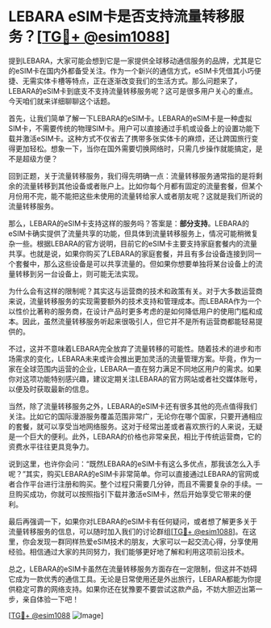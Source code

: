 # LEBARA eSIM卡是否支持流量转移服务？[[TG💪+ @esim1088](https://t.me/s/esim1088)]

提到LEBARA，大家可能会想到它是一家提供全球移动通信服务的品牌，尤其是它的eSIM卡在国内外都备受关注。作为一个新兴的通信方式，eSIM卡凭借其小巧便捷、无需实体卡槽等特点，正在逐渐改变我们的生活方式。那么问题来了，LEBARA的eSIM卡到底支不支持流量转移服务呢？这可是很多用户关心的重点。今天咱们就来详细聊聊这个话题。

首先，让我们简单了解一下LEBARA的eSIM卡。LEBARA的eSIM卡是一种虚拟SIM卡，不需要传统的物理SIM卡。用户可以直接通过手机或设备上的设置功能下载并激活eSIM卡。这种方式不仅省去了携带多张实体卡的麻烦，还让跨国旅行变得更加轻松。想象一下，当你在国外需要切换网络时，只需几步操作就能搞定，是不是超级方便？

回到正题，关于流量转移服务，我们得先明确一点：流量转移服务通常指的是将剩余的流量转移到其他设备或者账户上。比如你每个月都有固定的流量套餐，但某个月份用不完，能不能把这些未使用的流量转给家人或者朋友呢？这就是我们所说的流量转移服务。

那么，LEBARA的eSIM卡支持这样的服务吗？答案是：**部分支持**。LEBARA的eSIM卡确实提供了流量共享的功能，但具体到流量转移服务上，情况可能稍微复杂一些。根据LEBARA的官方说明，目前它的eSIM卡主要支持家庭套餐内的流量共享。也就是说，如果你购买了LEBARA的家庭套餐，并且有多台设备连接到同一个套餐中，那么这些设备是可以共享流量的。但如果你想要单独将某台设备上的流量转移到另一台设备上，则可能无法实现。

为什么会有这样的限制呢？其实这与运营商的技术和政策有关。对于大多数运营商来说，流量转移服务的实现需要额外的技术支持和管理成本。而LEBARA作为一个以性价比著称的服务商，在设计产品时更多考虑的是如何降低用户的使用门槛和成本。因此，虽然流量转移服务听起来很吸引人，但它并不是所有运营商都能轻易提供的。

不过，这并不意味着LEBARA完全放弃了流量转移的可能性。随着技术的进步和市场需求的变化，LEBARA未来或许会推出更加灵活的流量管理方案。毕竟，作为一家在全球范围内运营的企业，LEBARA一直在努力满足不同地区用户的需求。如果你对这项功能特别感兴趣，建议定期关注LEBARA的官方网站或者社交媒体账号，以便及时获取最新的信息。

当然，除了流量转移服务之外，LEBARA的eSIM卡还有很多其他的亮点值得我们关注。比如它的国际漫游服务覆盖范围非常广，无论你在哪个国家，只要开通相应的套餐，就可以享受当地网络服务。这对于经常出差或者喜欢旅行的人来说，无疑是一个巨大的便利。此外，LEBARA的价格也非常亲民，相比于传统运营商，它的资费水平往往更具竞争力。

说到这里，也许你会问：“既然LEBARA的eSIM卡有这么多优点，那我该怎么入手呢？”其实，购买LEBARA的eSIM卡非常简单。你可以直接通过LEBARA的官网或者合作平台进行注册和购买。整个过程只需要几分钟，而且不需要复杂的手续。一旦购买成功，你就可以按照指引下载并激活eSIM卡，然后开始享受它带来的便利。

最后再强调一下，如果你对LEBARA的eSIM卡有任何疑问，或者想了解更多关于流量转移服务的信息，可以随时加入我们的讨论群组[[TG💪+ @esim1088](https://t.me/s/esim1088)]。在这里，你会发现一群同样热爱eSIM技术的朋友，大家可以一起交流心得，分享使用经验。相信通过大家的共同努力，我们能够更好地了解和利用这项前沿技术。

总之，LEBARA的eSIM卡虽然在流量转移服务方面存在一定限制，但这并不妨碍它成为一款优秀的通信工具。无论是日常使用还是外出旅行，LEBARA都能为你提供稳定可靠的网络支持。如果你还在犹豫要不要尝试这款产品，不妨大胆迈出第一步，亲自体验一下吧！

[[TG💪+ @esim1088](https://t.me/s/esim1088) ![Image](https://i.postimg.cc/4NQfJmqS/Snipaste-2025-05-13-00-14-12.png)]